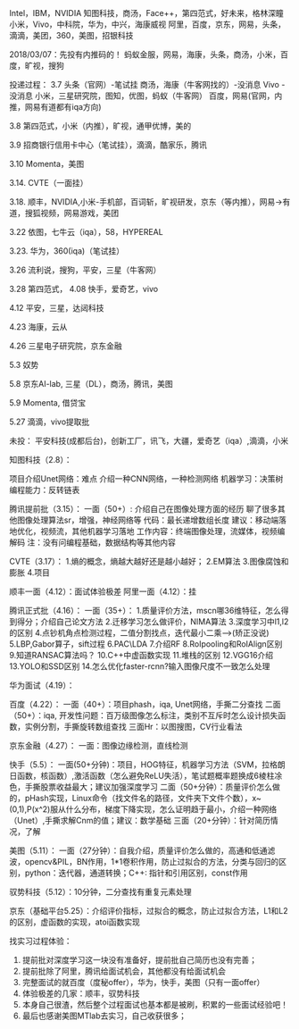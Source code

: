 Intel，IBM，NVIDIA
知图科技，商汤，Face++，第四范式，好未来，格林深瞳
小米，Vivo，中科院，华为，中兴，海康威视
阿里，百度，京东，网易，头条，滴滴，美团，360，美图，招银科技


2018/03/07：先投有内推码的！
蚂蚁金服，网易，海康，头条，商汤，小米，百度，旷视，搜狗

投递过程： 
3.7
头条（官网）-笔试挂
商汤，海康（牛客网找的）-没消息
Vivo -没消息
小米，三星研究院，图知，优图，蚂蚁（牛客网）
百度，网易(官网，内推，网易有道都有iqa方向)

3.8 
第四范式，小米（内推），旷视，通甲优博，美的

3.9
招商银行信用卡中心（笔试挂），滴滴，酷家乐，腾讯

3.10 
Momenta，美图

3.14.
CVTE（一面挂）

3.18.
顺丰，NVIDIA,小米-手机部，百词斩，旷视研发，京东（等内推），网易->有道，搜狐视频，网易游戏，美团

3.22
依图，七牛云（iqa），58，HYPEREAL 

3.23.
华为，360(iqa)（笔试挂）

3.26
流利说，搜狗，平安，三星（牛客网）

3.28 
第四范式，
4.08
快手，爱奇艺，vivo

4.12
平安，三星，达闼科技

4.23
海康，云从  

4.26
三星电子研究院，京东金融

5.3 
奴势

5.8 
京东AI-lab, 三星（DL），商汤，腾讯，美图

5.9
Momenta, 借贷宝

5.27
滴滴，vivo提取批

未投： 平安科技(成都后台)，创新工厂，讯飞，大疆，爱奇艺（iqa）,滴滴，小米



知图科技（2.8）：

项目介绍Unet网络：难点
介绍一种CNN网络，一种检测网络
机器学习：决策树
编程能力：反转链表

腾讯提前批（3.15）：
一面（50+）:
介绍自己在图像处理方面的经历
聊了很多其他图像处理算法sr，增强，神经网络等
代码：最长递增数组长度
建议：移动端落地优化，视频流，其他机器学习落地
工作内容：终端图像处理，流媒体，视频编解码
注：没有问编程基础，数据结构等其他内容

CVTE（3.17）：
1.熵的概念，熵越大越好还是越小越好；
2.EM算法
3.图像腐蚀和膨胀
4.项目

顺丰一面（4.12）：面试体验极差
阿里一面（4.12）：挂

腾讯正式批（4.16）：
一面（35+）：
1.质量评价方法，mscn哪36维特征，怎么得到得分；介绍自己论文方法
2.迁移学习怎么做评价，NIMA算法
3.深度学习中l1,l2的区别
4.点钞机角点检测过程，二值分割找点，迭代最小二乘-->(矫正没说)
5.LBP,Gabor算子，sift过程
6.PAC\LDA
7.介绍RF
8.RoIpooling和RoIAlign区别
9.知道RANSAC算法吗？
10.C++中虚函数实现
11.堆栈的区别
12.VGG16介绍
13.YOLO和SSD区别
14.怎么优化faster-rcnn?输入图像尺度不一致怎么处理

华为面试（4.19）：

百度（4.22）：
一面（40+）：项目phash，iqa, Unet网络，手撕二分查找
二面（50+）：iqa, 开发性问题：百万级图像怎么标注，类别不互斥时怎么设计损失函数，实例分割，手撕旋转数组查找
三面Hr：以图搜图，CV行业看法

京东金融（4.27）：
一面：图像边缘检测，直线检测

快手（5.5）：
一面(50+分钟)：项目，HOG特征，机器学习方法（SVM，拉格朗日函数，核函数）,激活函数（怎么避免ReLU失活），笔试题概率题换成6棱柱凃色，手撕股票收益最大；建议加强深度学习
二面（50+分钟）：质量评价怎么做的，pHash实现，Linux命令（找文件名的路径，文件夹下文件个数），x~(0,1),P(x^2)服从什么分布，梯度下降实现，怎么证明趋于最小，介绍一种网络（Unet）,手撕求解Cnm的值；建议：数学基础
三面（20+分钟）：针对简历情况，了解

美图（5.11）：
一面（27分钟）：自我介绍，质量评价怎么做的，高通和低通滤波，opencv&PIL，BN作用，1*1卷积作用，防止过拟合的方法，分类与回归的区别，python：迭代器，通道转换；C++: 指针和引用区别，const作用

驭势科技（5.12）：10分钟，二分查找有重复元素处理

京东（基础平台5.25）：介绍评价指标，过拟合的概念，防止过拟合方法，L1和L2的区别，虚函数的实现，atoi函数实现


找实习过程体验：
1.	提前批对深度学习这一块没有准备好，提前批自己简历也没有完善；
2.	提前批除了阿里，腾讯给面试机会，其他都没有给面试机会
3.	完整面试的就百度（度秘offer），华为，快手，美图（只有一面offer）
4.	体验极差的几家：顺丰，驭势科技
5.	本身自己很渣，然后整个过程面试也基本都是被刷，积累的一些面试经验吧！
6.	最后也感谢美图MTlab去实习，自己收获很多；
